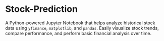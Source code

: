 # Stock-Prediction
A Python-powered Jupyter Notebook that helps analyze historical stock data using `yfinance`, `matplotlib`, and `pandas`. Easily visualize stock trends, compare performance, and perform basic financial analysis over time.
